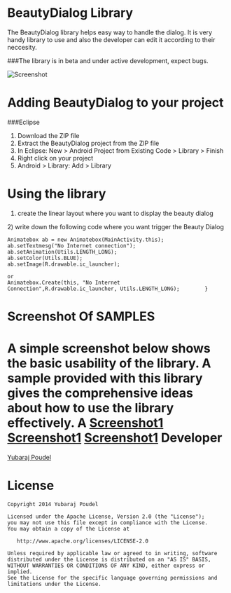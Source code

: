BeautyDialog Library
=================

The BeautyDialog library helps easy way to handle the dialog. It is very handy library to use and also the developer can edit it according to their neccesity.


###The library is in beta and under active development, expect bugs. <br>

![Screenshot](http://www.yubrajpoudel.com.np/Beautyphoto/Screenshot_2014-10-22-22-42-02.png)


Adding BeautyDialog to your project
================
###Eclipse
1) Download the ZIP file <br>
2) Extract the BeautyDialog project from the ZIP file <br>
3) In Eclipse: New > Android Project from Existing Code > Library > Finish <br>
4) Right click on your project <br>
5) Android > Library: Add > Library <br>



Using the library
================
1) create the linear layout where you want to display the beauty dialog	
	<p>
  <LinearLayout
        android:id="@+id/dialog_container"
	 android:layout_width="match_parent"
	android:layout_height="wrap_content"
	android:background="#000000"
        android:orientation="horizontal"
	android:gravity="centre"
	android:padding="10dp"
	android:visibility="gone" /></p>
2) write down the following code where you want trigger the Beauty Dialog

	Animatebox ab = new Animatebox(MainActivity.this);
	ab.setTextmesg("No Internet connection");
	ab.setAnimation(Utils.LENGTH_LONG);
	ab.setColor(Utils.BLUE);
	ab.setImage(R.drawable.ic_launcher);

	or
	Animatebox.Create(this, "No Internet Connection",R.drawable.ic_launcher, Utils.LENGTH_LONG);		}



Screenshot Of SAMPLES
================
A simple screenshot below shows the basic usability of the library. A sample provided with this library gives the comprehensive ideas about 
how to use the library effectively.
 A [Screenshot1](http://www.yubrajpoudel.com.np/Beautyphoto/Screenshot_2014-10-22-22-42-02.png)
 [Screenshot1](http://www.yubrajpoudel.com.np/Beautyphoto/Screenshot_2014-10-22-22-42-14.png)
[Screenshot1](http://www.yubrajpoudel.com.np/Beautyphoto/Screenshot_2014-10-22-22-42-19.png)
 Developer
=========
[Yubaraj Poudel](https://www.facebook.com/yubaraj.poudel.1)


License
=======

    Copyright 2014 Yubaraj Poudel

    Licensed under the Apache License, Version 2.0 (the "License");
    you may not use this file except in compliance with the License.
    You may obtain a copy of the License at

       http://www.apache.org/licenses/LICENSE-2.0

    Unless required by applicable law or agreed to in writing, software
    distributed under the License is distributed on an "AS IS" BASIS,
    WITHOUT WARRANTIES OR CONDITIONS OF ANY KIND, either express or implied.
    See the License for the specific language governing permissions and
    limitations under the License.
